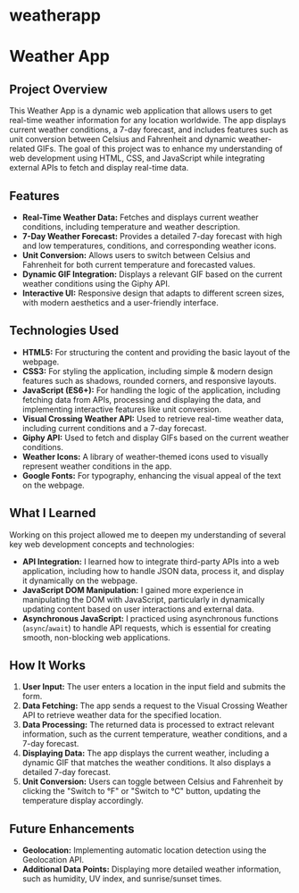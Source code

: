 # weatherapp
<h1>Weather App</h1>

<h2>Project Overview</h2>
<p>
    This Weather App is a dynamic web application that allows users to get real-time weather information for any location worldwide. The app displays current weather conditions, a 7-day forecast, and includes features such as unit conversion between Celsius and Fahrenheit and dynamic weather-related GIFs. The goal of this project was to enhance my understanding of web development using HTML, CSS, and JavaScript while integrating external APIs to fetch and display real-time data.
</p>

<h2>Features</h2>
<ul>
    <li><strong>Real-Time Weather Data:</strong> Fetches and displays current weather conditions, including temperature and weather description.</li>
    <li><strong>7-Day Weather Forecast:</strong> Provides a detailed 7-day forecast with high and low temperatures, conditions, and corresponding weather icons.</li>
    <li><strong>Unit Conversion:</strong> Allows users to switch between Celsius and Fahrenheit for both current temperature and forecasted values.</li>
    <li><strong>Dynamic GIF Integration:</strong> Displays a relevant GIF based on the current weather conditions using the Giphy API.</li>
    <li><strong>Interactive UI:</strong> Responsive design that adapts to different screen sizes, with modern aesthetics and a user-friendly interface.</li>
</ul>

<h2>Technologies Used</h2>
<ul>
    <li><strong>HTML5:</strong> For structuring the content and providing the basic layout of the webpage.</li>
    <li><strong>CSS3:</strong> For styling the application, including simple & modern design features such as shadows, rounded corners, and responsive layouts.</li>
    <li><strong>JavaScript (ES6+):</strong> For handling the logic of the application, including fetching data from APIs, processing and displaying the data, and implementing interactive features like unit conversion.</li>
    <li><strong>Visual Crossing Weather API:</strong> Used to retrieve real-time weather data, including current conditions and a 7-day forecast.</li>
    <li><strong>Giphy API:</strong> Used to fetch and display GIFs based on the current weather conditions.</li>
    <li><strong>Weather Icons:</strong> A library of weather-themed icons used to visually represent weather conditions in the app.</li>
    <li><strong>Google Fonts:</strong> For typography, enhancing the visual appeal of the text on the webpage.</li>
</ul>

<h2>What I Learned</h2>
<p>
    Working on this project allowed me to deepen my understanding of several key web development concepts and technologies:
</p>
<ul>
    <li><strong>API Integration:</strong> I learned how to integrate third-party APIs into a web application, including how to handle JSON data, process it, and display it dynamically on the webpage.</li>
    <li><strong>JavaScript DOM Manipulation:</strong> I gained more experience in manipulating the DOM with JavaScript, particularly in dynamically updating content based on user interactions and external data.</li>
    <li><strong>Asynchronous JavaScript:</strong> I practiced using asynchronous functions (<code>async</code>/<code>await</code>) to handle API requests, which is essential for creating smooth, non-blocking web applications.</li>
</ul>

<h2>How It Works</h2>
<ol>
    <li><strong>User Input:</strong> The user enters a location in the input field and submits the form.</li>
    <li><strong>Data Fetching:</strong> The app sends a request to the Visual Crossing Weather API to retrieve weather data for the specified location.</li>
    <li><strong>Data Processing:</strong> The returned data is processed to extract relevant information, such as the current temperature, weather conditions, and a 7-day forecast.</li>
    <li><strong>Displaying Data:</strong> The app displays the current weather, including a dynamic GIF that matches the weather conditions. It also displays a detailed 7-day forecast.</li>
    <li><strong>Unit Conversion:</strong> Users can toggle between Celsius and Fahrenheit by clicking the "Switch to °F" or "Switch to °C" button, updating the temperature display accordingly.</li>
</ol>

<h2>Future Enhancements</h2>
<ul>
    <li><strong>Geolocation:</strong> Implementing automatic location detection using the Geolocation API.</li>
    <li><strong>Additional Data Points:</strong> Displaying more detailed weather information, such as humidity, UV index, and sunrise/sunset times.</li>
</ul>